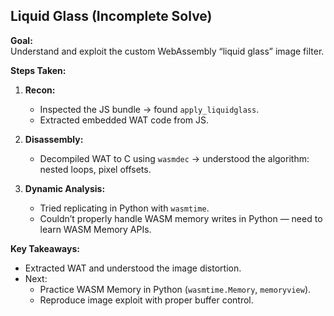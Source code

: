 ## Liquid Glass (Incomplete Solve)

**Goal:**  
Understand and exploit the custom WebAssembly “liquid glass” image filter.

**Steps Taken:**  
1. **Recon:**  
   - Inspected the JS bundle → found `apply_liquidglass`.  
   - Extracted embedded WAT code from JS.

2. **Disassembly:**  
   - Decompiled WAT to C using `wasmdec` → understood the algorithm: nested loops, pixel offsets.

3. **Dynamic Analysis:**  
   - Tried replicating in Python with `wasmtime`.  
   - Couldn’t properly handle WASM memory writes in Python — need to learn WASM Memory APIs.

**Key Takeaways:**  
- Extracted WAT and understood the image distortion.
- Next:  
  - Practice WASM Memory in Python (`wasmtime.Memory`, `memoryview`).
  - Reproduce image exploit with proper buffer control.

